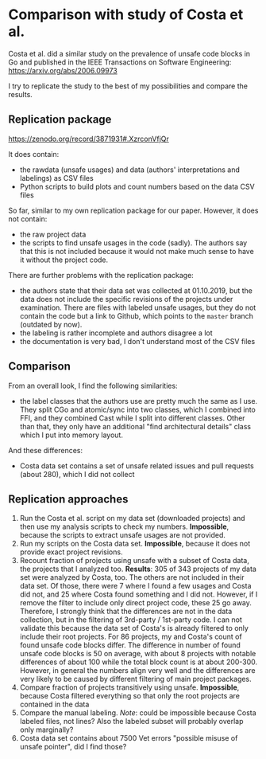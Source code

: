 # Comparison with study of Costa et al.

Costa et al. did a similar study on the prevalence of unsafe code blocks in Go and published in the IEEE Transactions
on Software Engineering: https://arxiv.org/abs/2006.09973

I try to replicate the study to the best of my possibilities and compare the results.


## Replication package

https://zenodo.org/record/3871931#.XzrconVfjQr

It does contain:
 
 - the rawdata (unsafe usages) and data (authors' interpretations and labelings) as CSV files
 - Python scripts to build plots and count numbers based on the data CSV files
 
So far, similar to my own replication package for our paper. However, it does not contain:

 - the raw project data
 - the scripts to find unsafe usages in the code (sadly). The authors say that this is not included because it would
   not make much sense to have it without the project code.
   
There are further problems with the replication package:

 - the authors state that their data set was collected at 01.10.2019, but the data does not include the specific
   revisions of the projects under examination. There are files with labeled unsafe usages, but they do not contain
   the code but a link to Github, which points to the `master` branch (outdated by now).
 - the labeling is rather incomplete and authors disagree a lot
 - the documentation is very bad, I don't understand most of the CSV files
 

## Comparison

From an overall look, I find the following similarities:

 - the label classes that the authors use are pretty much the same as I use. They split CGo and atomic/sync into two
   classes, which I combined into FFI, and they combined Cast while I split into different classes. Other than that,
   they only have an additional "find architectural details" class which I put into memory layout.
   
And these differences:

 - Costa data set contains a set of unsafe related issues and pull requests (about 280), which I did not collect
   
   
## Replication approaches

 1. Run the Costa et al. script on my data set (downloaded projects) and then use my analysis scripts to check my
    numbers. **Impossible**, because the scripts to extract unsafe usages are not provided.
 2. Run my scripts on the Costa data set. **Impossible**, because it does not provide exact project revisions.
 3. Recount fraction of projects using unsafe with a subset of Costa data, the projects that I analyzed too. **Results**:
    305 of 343 projects of my data set were analyzed by Costa, too. The others are not included in their data set.
    Of those, there were 7 where I found a few usages and Costa did not, and 25 where Costa found something and I did
    not. However, if I remove the filter to include only direct project code, these 25 go away. Therefore, I strongly
    think that the differences are not in the data collection, but in the filtering of 3rd-party / 1st-party code. I
    can not validate this because the data set of Costa's is already filtered to only include their root projects. For
    86 projects, my and Costa's count of found unsafe code blocks differ. The difference in number of found unsafe code 
    blocks is 50 on average, with about 8 projects with notable differences of about 100 while the total block count is
    at about 200-300. However, in general the numbers align very well and the differences are very likely to be caused
    by different filtering of main project packages. 
 4. Compare fraction of projects transitively using unsafe. **Impossible**, because Costa filtered everything so that
    only the root projects are contained in the data
 5. Compare the manual labeling. *Note*: could be impossible because Costa labeled files, not lines? Also the labeled
    subset will probably overlap only marginally?
 6. Costa data set contains about 7500 Vet errors "possible misuse of unsafe pointer", did I find those?